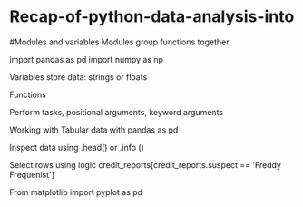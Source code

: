 # Recap-of-python-data-analysis-into

#Modules and variables
Modules group functions together

import pandas as pd
import numpy as np

Variables store data: strings or floats

Functions

Perform tasks, positional arguments, keyword arguments

Working with Tabular data with pandas as pd

Inspect data using .head() or .info ()

Select rows using logic
credit_reports[credit_reports.suspect == 'Freddy Frequenist']

From matplotlib import pyplot as pd
